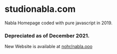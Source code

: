 # studionabla.com
Nabla Homepage coded with pure javascript in 2019.

### Depreciated as of December 2021.
New Website is available at [nohr/nabla.ooo](https://github.com/nohr/nabla.ooo)
